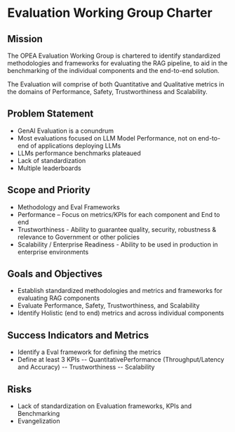 # Evaluation Working Group Charter

## Mission
The OPEA Evaluation Working Group is chartered to identify standardized methodologies and frameworks for evaluating the RAG pipeline, to aid in the benchmarking of the individual components and the end-to-end solution.

The Evaluation will comprise of both Quantitative and Qualitative metrics in the domains of Performance, Safety, Trustworthiness and Scalability.

## Problem Statement
- GenAI Evaluation is a conundrum
- Most evaluations focused on LLM Model Performance, not on end-to-end of applications deploying LLMs
- LLMs performance benchmarks plateaued
- Lack of standardization
- Multiple leaderboards

## Scope and Priority
- Methodology and Eval Frameworks
- Performance – Focus on metrics/KPIs for each component and End to end
- Trustworthiness -  Ability to guarantee quality, security,  robustness & relevance to Government or other policies
- Scalability / Enterprise Readiness - Ability to be used in production in enterprise environments

## Goals and Objectives
- Establish standardized methodologies and metrics  and frameworks for evaluating RAG components
- Evaluate Performance, Safety, Trustworthiness, and Scalability 
- Identify Holistic (end to end) metrics and across individual components

## Success Indicators and Metrics
- Identify a Eval framework for defining the metrics
- Define at least 3 KPIs
    -- QuantitativePerformance (Throughput/Latency and Accuracy)
    -- Trustworthiness
    -- Scalability

## Risks
- Lack of standardization on Evaluation frameworks, KPIs and Benchmarking 
- Evangelization

